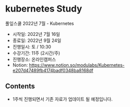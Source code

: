 # kubernetes Study
풀잎스쿨 2022년 7월 - Kubernetes

- 시작일: 2022년 7월 16일
- 종료일: 2022년 9월 24일
- 진행일시: 토 / 10:30
- 수강기간: 11주 (2시간/주)
- 진행장소: 온라인캠퍼스
- Notion: https://www.notion.so/modulabs/Kubernetes-e207d47489fb4174badf0348ba8168df

## Contents
- 1주씩 진행되면서 기존 자료가 업데이트 될 예정입니다.
